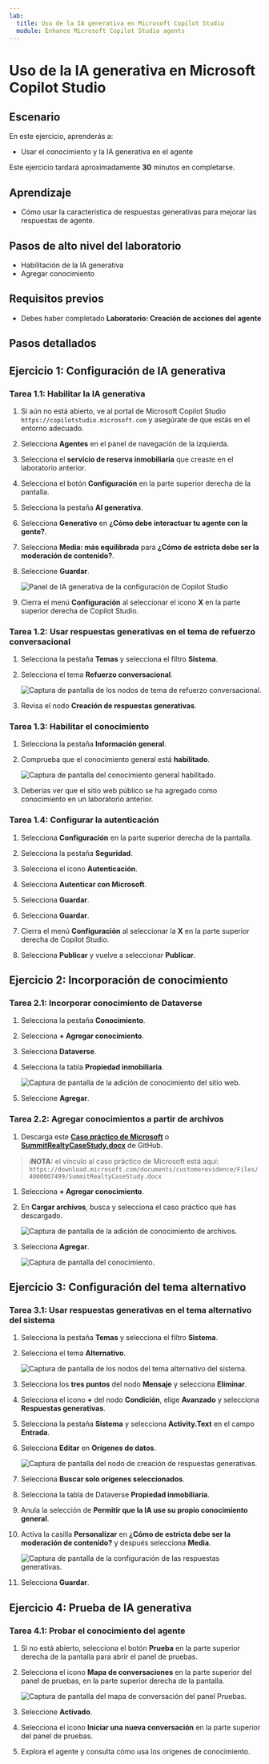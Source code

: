 ```yaml
---
lab:
  title: Uso de la IA generativa en Microsoft Copilot Studio
  module: Enhance Microsoft Copilot Studio agents
---
```


# Uso de la IA generativa en Microsoft Copilot Studio

## Escenario

En este ejercicio, aprenderás a:

- Usar el conocimiento y la IA generativa en el agente

Este ejercicio tardará aproximadamente **30** minutos en completarse.

## Aprendizaje

- Cómo usar la característica de respuestas generativas para mejorar las respuestas de agente.

## Pasos de alto nivel del laboratorio

- Habilitación de la IA generativa
- Agregar conocimiento
  
## Requisitos previos

- Debes haber completado **Laboratorio: Creación de acciones del agente**

## Pasos detallados

## Ejercicio 1: Configuración de IA generativa

### Tarea 1.1: Habilitar la IA generativa

1. Si aún no está abierto, ve al portal de Microsoft Copilot Studio `https://copilotstudio.microsoft.com` y asegúrate de que estás en el entorno adecuado.

1. Selecciona **Agentes** en el panel de navegación de la izquierda.

1. Selecciona el **servicio de reserva inmobiliaria** que creaste en el laboratorio anterior.

1. Selecciona el botón **Configuración** en la parte superior derecha de la pantalla.

1. Selecciona la pestaña **AI generativa**.

1. Selecciona **Generativo** en **¿Cómo debe interactuar tu agente con la gente?**.

1. Selecciona **Media: más equilibrada** para **¿Cómo de estricta debe ser la moderación de contenido?**.

1. Seleccione **Guardar**.

    ![Panel de IA generativa de la configuración de Copilot Studio](../media/settings-generative-ai-2.png)

1. Cierra el menú **Configuración** al seleccionar el icono **X** en la parte superior derecha de Copilot Studio.

### Tarea 1.2: Usar respuestas generativas en el tema de refuerzo conversacional

1. Selecciona la pestaña **Temas** y selecciona el filtro **Sistema**.

1. Selecciona el tema **Refuerzo conversacional**.

    ![Captura de pantalla de los nodos de tema de refuerzo conversacional.](../media/conversational-boosting-topic-original.png)

1. Revisa el nodo **Creación de respuestas generativas**.

### Tarea 1.3: Habilitar el conocimiento

1. Selecciona la pestaña **Información general**.

1. Comprueba que el conocimiento general está **habilitado**.

    ![Captura de pantalla del conocimiento general habilitado.](../media/general-knowledge-2.png)

1. Deberías ver que el sitio web público se ha agregado como conocimiento en un laboratorio anterior.

### Tarea 1.4: Configurar la autenticación

1. Selecciona **Configuración** en la parte superior derecha de la pantalla.

1. Selecciona la pestaña **Seguridad**.

1. Selecciona el icono **Autenticación**.

1. Selecciona **Autenticar con Microsoft**.

1. Selecciona **Guardar**.

1. Selecciona **Guardar**.

1. Cierra el menú **Configuración** al seleccionar la **X** en la parte superior derecha de Copilot Studio.

1. Selecciona **Publicar** y vuelve a seleccionar **Publicar**.

## Ejercicio 2: Incorporación de conocimiento

### Tarea 2.1: Incorporar conocimiento de Dataverse

1. Selecciona la pestaña **Conocimiento**.

1. Selecciona **+ Agregar conocimiento**.

1. Selecciona **Dataverse**.

1. Selecciona la tabla **Propiedad inmobiliaria**.

    ![Captura de pantalla de la adición de conocimiento del sitio web.](../media/add-dataverse-knowedge-step1.png)

1. Seleccione **Agregar**.

### Tarea 2.2: Agregar conocimientos a partir de archivos

1. Descarga este [**Caso práctico de Microsoft**](https://download.microsoft.com/documents/customerevidence/Files/4000007499/SummitRealtyCaseStudy.docx) o [**SummitRealtyCaseStudy.docx**](../../Allfiles/SummitRealtyCaseStudy.docx) de GitHub.

> ℹ️**NOTA:** el vínculo al caso práctico de Microsoft está aquí: `https://download.microsoft.com/documents/customerevidence/Files/4000007499/SummitRealtyCaseStudy.docx`

1. Selecciona **+ Agregar conocimiento**.

1. En **Cargar archivos**, busca y selecciona el caso práctico que has descargado.

    ![Captura de pantalla de la adición de conocimiento de archivos.](../media/add-file-knowledge.png)

1. Selecciona **Agregar**.

    ![Captura de pantalla del conocimiento.](../media/knowledge-added.png)

## Ejercicio 3: Configuración del tema alternativo

### Tarea 3.1: Usar respuestas generativas en el tema alternativo del sistema

1. Selecciona la pestaña **Temas** y selecciona el filtro **Sistema**.

1. Selecciona el tema **Alternativo**.

    ![Captura de pantalla de los nodos del tema alternativo del sistema.](../media/fallback-topic-original.png)

1. Selecciona los **tres puntos** del nodo **Mensaje** y selecciona **Eliminar**.

1. Selecciona el icono **+** del nodo **Condición**, elige **Avanzado** y selecciona **Respuestas generativas**.

1. Selecciona la pestaña **Sistema** y selecciona **Activity.Text** en el campo **Entrada**.

1. Selecciona **Editar** en **Orígenes de datos**.

    ![Captura de pantalla del nodo de creación de respuestas generativas.](../media/fallback-topic-answers-2.png)

1. Selecciona **Buscar solo orígenes seleccionados**.

1. Selecciona la tabla de Dataverse **Propiedad inmobiliaria**.

1. Anula la selección de **Permitir que la IA use su propio conocimiento general**.

1. Activa la casilla **Personalizar** en **¿Cómo de estricta debe ser la moderación de contenido?** y después selecciona **Media**.

    ![Captura de pantalla de la configuración de las respuestas generativas.](../media/fallback-topic-answers-knowledge-2.png)

1. Selecciona **Guardar**.

## Ejercicio 4: Prueba de IA generativa

### Tarea 4.1: Probar el conocimiento del agente

1. Si no está abierto, selecciona el botón **Prueba** en la parte superior derecha de la pantalla para abrir el panel de pruebas.

1. Selecciona el icono **Mapa de conversaciones** en la parte superior del panel de pruebas, en la parte superior derecha de la pantalla.

    ![Captura de pantalla del mapa de conversación del panel Pruebas.](../media/test-pane-conversation-map.png)

1. Seleccione **Activado**.

1. Selecciona el icono **Iniciar una nueva conversación** en la parte superior del panel de pruebas.

1. Explora el agente y consulta cómo usa los orígenes de conocimiento.
